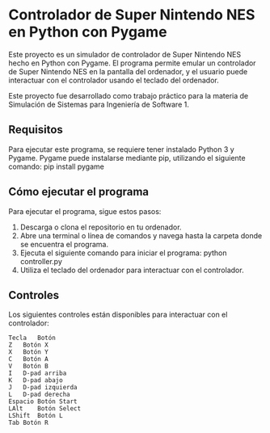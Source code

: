 # Controlador de Super Nintendo NES en Python con Pygame
Este proyecto es un simulador de controlador de Super Nintendo NES hecho en Python con Pygame. El programa permite emular un controlador de Super Nintendo NES en la pantalla del ordenador, y el usuario puede interactuar con el controlador usando el teclado del ordenador.

Este proyecto fue desarrollado como trabajo práctico para la materia de Simulación de Sistemas para Ingeniería de Software 1.
## Requisitos
Para ejecutar este programa, se requiere tener instalado Python 3 y Pygame. Pygame puede instalarse mediante pip, utilizando el siguiente comando:
pip install pygame
## Cómo ejecutar el programa
Para ejecutar el programa, sigue estos pasos:
1. Descarga o clona el repositorio en tu ordenador.
2. Abre una terminal o línea de comandos y navega hasta la carpeta donde se encuentra el programa.
3. Ejecuta el siguiente comando para iniciar el programa:
python controller.py
4. Utiliza el teclado del ordenador para interactuar con el controlador.
## Controles
Los siguientes controles están disponibles para interactuar con el controlador:
```
Tecla	Botón
Z	Botón X
X	Botón Y
C	Botón A
V	Botón B
I	D-pad arriba
K	D-pad abajo
J	D-pad izquierda
L	D-pad derecha
Espacio	Botón Start
LAlt	Botón Select
LShift	Botón L
Tab	Botón R
```
